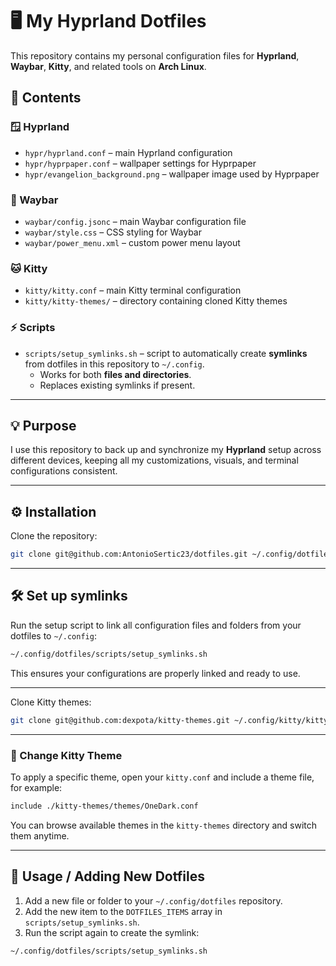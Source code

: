# 🖥️ My Hyprland Dotfiles

This repository contains my personal configuration files for **Hyprland**, **Waybar**, **Kitty**, and related tools on **Arch Linux**.

## 📂 Contents

### 🪟 Hyprland

- `hypr/hyprland.conf` – main Hyprland configuration
- `hypr/hyprpaper.conf` – wallpaper settings for Hyprpaper
- `hypr/evangelion_background.png` – wallpaper image used by Hyprpaper

### 🧭 Waybar

- `waybar/config.jsonc` – main Waybar configuration file
- `waybar/style.css` – CSS styling for Waybar
- `waybar/power_menu.xml` – custom power menu layout

### 🐱 Kitty

- `kitty/kitty.conf` – main Kitty terminal configuration
- `kitty/kitty-themes/` – directory containing cloned Kitty themes

### ⚡ Scripts

- `scripts/setup_symlinks.sh` – script to automatically create **symlinks** from dotfiles in this repository to `~/.config`.
  - Works for both **files and directories**.
  - Replaces existing symlinks if present.

---

## 💡 Purpose

I use this repository to back up and synchronize my **Hyprland** setup across different devices, keeping all my customizations, visuals, and terminal configurations consistent.

---

## ⚙️ Installation

Clone the repository:

```bash
git clone git@github.com:AntonioSertic23/dotfiles.git ~/.config/dotfiles
```

---

## 🛠️ Set up symlinks

Run the setup script to link all configuration files and folders from your dotfiles to `~/.config`:

```bash
~/.config/dotfiles/scripts/setup_symlinks.sh
```

This ensures your configurations are properly linked and ready to use.

---

Clone Kitty themes:

```bash
git clone git@github.com:dexpota/kitty-themes.git ~/.config/kitty/kitty-themes
```

---

### 🎨 Change Kitty Theme

To apply a specific theme, open your `kitty.conf` and include a theme file, for example:

```bash
include ./kitty-themes/themes/OneDark.conf
```

You can browse available themes in the `kitty-themes` directory and switch them anytime.

---

## 📝 Usage / Adding New Dotfiles

1. Add a new file or folder to your `~/.config/dotfiles` repository.
2. Add the new item to the `DOTFILES_ITEMS` array in `scripts/setup_symlinks.sh`.
3. Run the script again to create the symlink:

```bash
~/.config/dotfiles/scripts/setup_symlinks.sh
```
